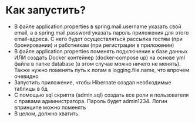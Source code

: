 # Как запустить?

- В файле application.properties в spring.mail.username указать свой email, а в spring.mail.password указать пароль приложения для этого email-адреса. С него будет осуществляться рассылка гостям (при бронировании) и работникам (при регистрации в приложении)
- В файле application.properties поменять подключение к базе данных ИЛИ создать Docker контейнер (docker-compose up) на основе yml файла в папке database (в этом случае можно ничего не менять). Также нужно поменять путь к логам в logging.file.name, что впрочем очевидно
- Запустить приложение, чтобы Hibernate создал необходимые таблицы в бд
- С помощью sql скрипта (admin.sql) создать все роли и пользователя с правами администратора. Пароль будет admin1234. Логин впринципе можно поменять
- В целом, должно хватить.